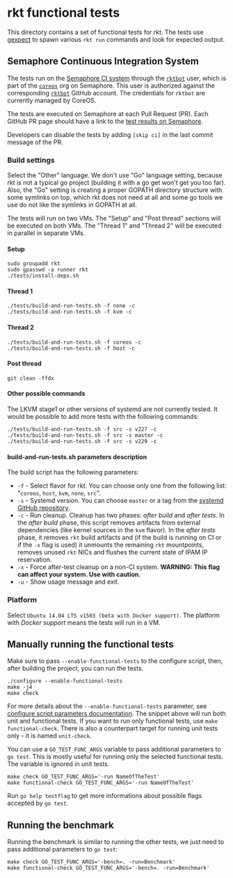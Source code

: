 # rkt functional tests

This directory contains a set of functional tests for rkt.
The tests use [gexpect](https://github.com/coreos/gexpect) to spawn various `rkt run` commands and look for expected output.

## Semaphore Continuous Integration System

The tests run on the [Semaphore CI system](https://semaphoreci.com/) through the [`rktbot`](https://semaphoreci.com/rktbot) user, which is part of the [`coreos`](https://semaphoreci.com/coreos/) org on Semaphore.
This user is authorized against the corresponding [`rktbot`](https://github.com/rktbot) GitHub account.
The credentials for `rktbot` are currently managed by CoreOS.

The tests are executed on Semaphore at each Pull Request (PR).
Each GitHub PR page should have a link to the [test results on Semaphore](https://semaphoreci.com/coreos/rkt).

Developers can disable the tests by adding `[skip ci]` in the last commit message of the PR.

### Build settings

Select the "Other" language.
We don't use "Go" language setting, because rkt is not a typical go project (building it with a go get won't get you too far).
Also, the "Go" setting is creating a proper GOPATH directory structure with some symlinks on top, which rkt does not need at all and some go tools we use do not like the symlinks in GOPATH at all.

The tests will run on two VMs.
The "Setup" and "Post thread" sections will be executed on both VMs.
The "Thread 1" and "Thread 2" will be executed in parallel in separate VMs.

#### Setup

```
sudo groupadd rkt
sudo gpasswd -a runner rkt
./tests/install-deps.sh
```

#### Thread 1

```
./tests/build-and-run-tests.sh -f none -c
./tests/build-and-run-tests.sh -f kvm -c
```

#### Thread 2

```
./tests/build-and-run-tests.sh -f coreos -c
./tests/build-and-run-tests.sh -f host -c
```

#### Post thread

```
git clean -ffdx
```

#### Other possible commands

The LKVM stage1 or other versions of systemd are not currently tested.
It would be possible to add more tests with the following commands:

```
./tests/build-and-run-tests.sh -f src -s v227 -c
./tests/build-and-run-tests.sh -f src -s master -c
./tests/build-and-run-tests.sh -f src -s v229 -c
```

#### build-and-run-tests.sh parameters description

The build script has the following parameters:
- `-f` - Select flavor for rkt. You can choose only one from the following list: "`coreos`, `host`, `kvm`, `none`, `src`".
- `-s` - Systemd version. You can choose `master` or a tag from the [systemd GitHub repository](https://github.com/systemd/systemd).
- `-c` - Run cleanup. Cleanup has two phases: *after build* and *after tests*. In the *after build* phase, this script removes artifacts from external dependencies (like kernel sources in the `kvm` flavor). In the  *after tests* phase, it removes `rkt` build artifacts and (if the build is running on CI or if the `-x` flag is used) it unmounts the remaining `rkt` mountpoints, removes unused `rkt` NICs and flushes the current state of IPAM IP reservation.
- `-x` - Force after-test cleanup on a non-CI system. **WARNING: This flag can affect your system. Use with caution.**
- `-u` - Show usage message and exit.

### Platform

Select `Ubuntu 14.04 LTS v1503 (beta with Docker support)`.
The platform with *Docker support* means the tests will run in a VM.

## Manually running the functional tests

Make sure to pass `--enable-functional-tests` to the configure script, then, after building the project, you can run the tests.

```
./configure --enable-functional-tests
make -j4
make check
```

For more details about the `--enable-functional-tests` parameter, see [configure script parameters documentation](build-configure.md).
The snippet above will run both unit and functional tests.
If you want to run only functional tests, use `make functional-check`.
There is also a counterpart target for running unit tests only - it is named `unit-check`.

You can use a `GO_TEST_FUNC_ARGS` variable to pass additional parameters to `go test`.
This is mostly useful for running only the selected functional tests.
The variable is ignored in unit tests.

```
make check GO_TEST_FUNC_ARGS='-run NameOfTheTest'
make functional-check GO_TEST_FUNC_ARGS='-run NameOfTheTest'
```

Run `go help testflag` to get more informations about possible flags accepted by `go test`.

## Running the benchmark

Running the benchmark is similar to running the other tests, we just need to pass additional
parameters to `go test`:

```
make check GO_TEST_FUNC_ARGS='-bench=. -run=Benchmark'
make functional-check GO_TEST_FUNC_ARGS='-bench=. -run=Benchmark'
```
